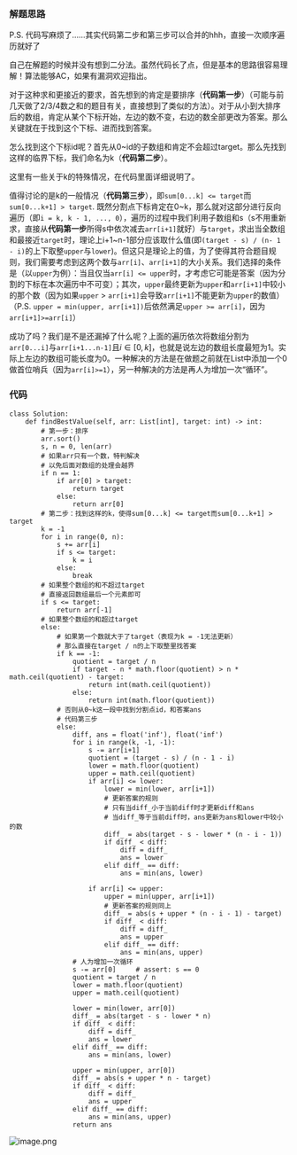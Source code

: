 ### 解题思路
P.S. 代码写麻烦了……其实代码第二步和第三步可以合并的hhh，直接一次顺序遍历就好了

自己在解题的时候并没有想到二分法。虽然代码长了点，但是基本的思路很容易理解！算法能够AC，如果有漏洞欢迎指出。

对于这种求和更接近的要求，首先想到的肯定是要排序（**代码第一步**）（可能与前几天做了2/3/4数之和的题目有关，直接想到了类似的方法）。对于从小到大排序后的数组，肯定从某个下标开始，左边的数不变，右边的数全部更改为答案。那么关键就在于找到这个下标、进而找到答案。

怎么找到这个下标id呢？首先从0~id的子数组和肯定不会超过target。那么先找到这样的临界下标，我们命名为k（**代码第二步**）。

这里有一些关于k的特殊情况，在代码里面详细说明了。

值得讨论的是k的一般情况（**代码第三步**），即``sum[0...k] <= target``而``sum[0...k+1] > target``. 既然分割点下标肯定在0\~k，那么就对这部分进行反向遍历（即``i = k, k - 1, ..., 0``），遍历的过程中我们利用子数组和s（s不用重新求，直接从**代码第一步**所得s中依次减去``arr[i+1]``就好）与``target``，求出当全数组和最接近``target``时，理论上i+1\~n-1部分应该取什么值(即``(target - s) / (n- 1 - i)``的上下取整``upper``与``lower``)。但这只是理论上的值，为了使得其符合题目规则，我们需要考虑到这两个数与``arr[i]``、``arr[i+1]``的大小关系。我们选择的条件是（以``upper``为例）：当且仅当``arr[i] <= upper``时，才考虑它可能是答案（因为分割的下标在本次遍历中不可变）；其次，``upper``最终更新为``upper``和``arr[i+1]``中较小的那个数（因为如果``upper`` > ``arr[i+1]``会导致``arr[i+1]``不能更新为``upper``的数值）（P.S. ``upper = min(upper, arr[i+1])``后依然满足``upper >= arr[i]``，因为``arr[i+1]>=arr[i]``）

成功了吗？我们是不是还漏掉了什么呢？上面的遍历依次将数组分割为``arr[0...i]``与``arr[i+1...n-1]``且$i\in[0,k]$，也就是说左边的数组长度最短为1。实际上左边的数组可能长度为0。一种解决的方法是在做题之前就在List中添加一个0做首位哨兵（因为``arr[i]>=1``），另一种解决的方法是再人为增加一次“循环”。

### 代码

```python3
class Solution:
    def findBestValue(self, arr: List[int], target: int) -> int:
        # 第一步：排序
        arr.sort()
        s, n = 0, len(arr)
        # 如果arr只有一个数，特判解决
        # 以免后面对数组的处理会越界
        if n == 1:
            if arr[0] > target:
                return target
            else:
                return arr[0]
        # 第二步：找到这样的k，使得sum[0...k] <= target而sum[0...k+1] > target
        k = -1
        for i in range(0, n):
            s += arr[i]
            if s <= target:
                k = i
            else:
                break
        # 如果整个数组的和不超过target
        # 直接返回数组最后一个元素即可
        if s <= target:
            return arr[-1]
        # 如果整个数组的和超过target
        else:
            # 如果第一个数就大于了target（表现为k = -1无法更新）
            # 那么直接在target / n的上下取整里找答案
            if k == -1:
                quotient = target / n
                if target - n * math.floor(quotient) > n * math.ceil(quotient) - target:
                    return int(math.ceil(quotient))
                else:
                    return int(math.floor(quotient))
            # 否则从0~k这一段中找到分割点id，和答案ans
            # 代码第三步
            else:
                diff, ans = float('inf'), float('inf')
                for i in range(k, -1, -1):
                    s -= arr[i+1]
                    quotient = (target - s) / (n - 1 - i)
                    lower = math.floor(quotient)
                    upper = math.ceil(quotient)
                    if arr[i] <= lower:
                        lower = min(lower, arr[i+1])
                        # 更新答案的规则
                        # 只有当diff_小于当前diff时才更新diff和ans
                        # 当diff_等于当前diff时，ans更新为ans和lower中较小的数
                        diff_ = abs(target - s - lower * (n - i - 1))
                        if diff_ < diff:
                            diff = diff_
                            ans = lower
                        elif diff_ == diff:
                            ans = min(ans, lower)
                    
                    if arr[i] <= upper:
                        upper = min(upper, arr[i+1])
                        # 更新答案的规则同上
                        diff_ = abs(s + upper * (n - i - 1) - target)
                        if diff_ < diff:
                            diff = diff_
                            ans = upper
                        elif diff_ == diff:
                            ans = min(ans, upper)
                # 人为增加一次循环
                s -= arr[0]     # assert: s == 0
                quotient = target / n
                lower = math.floor(quotient)
                upper = math.ceil(quotient)
                
                lower = min(lower, arr[0])
                diff_ = abs(target - s - lower * n)
                if diff_ < diff:
                    diff = diff_
                    ans = lower
                elif diff_ == diff:
                    ans = min(ans, lower)
                
                upper = min(upper, arr[0])
                diff_ = abs(s + upper * n - target)
                if diff_ < diff:
                    diff = diff_
                    ans = upper
                elif diff_ == diff:
                    ans = min(ans, upper)
                return ans
```
![image.png](https://pic.leetcode-cn.com/480547945ba49e0b3c0afa993d78bf2e68577d419a5f02c56ad78065a22348ec-image.png)
